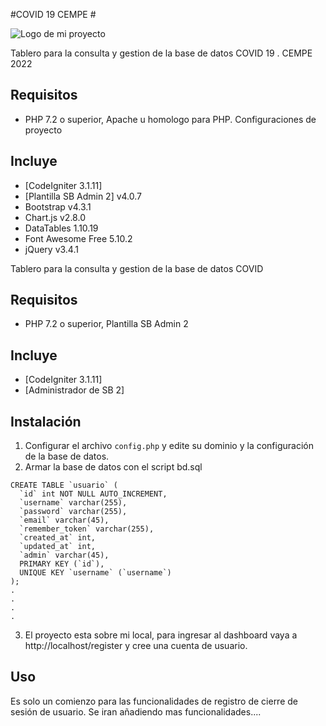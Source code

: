 #COVID 19  CEMPE #

![Logo de mi proyecto]([https://github.com/tuusuario/tu-repositorio/raw/main/ruta/a/la/imagen.png])

Tablero para la consulta y gestion de la base de datos COVID 19 . CEMPE 2022

## Requisitos
- PHP 7.2 o superior, Apache u homologo para PHP. Configuraciones de proyecto

## Incluye
- [CodeIgniter 3.1.11]
- [Plantilla SB Admin 2] v4.0.7
-  Bootstrap v4.3.1
-  Chart.js v2.8.0
-  DataTables 1.10.19
-  Font Awesome Free 5.10.2 
-  jQuery v3.4.1


Tablero para la consulta y gestion de la base de datos COVID

## Requisitos
- PHP 7.2 o superior, Plantilla SB Admin 2

## Incluye
- [CodeIgniter 3.1.11]
- [Administrador de SB 2]

## Instalación
1. Configurar el archivo `config.php` y edite su dominio y la configuración de la base de datos.
2. Armar la base de datos con el script bd.sql

```
CREATE TABLE `usuario` (
  `id` int NOT NULL AUTO_INCREMENT,
  `username` varchar(255),
  `password` varchar(255),
  `email` varchar(45),
  `remember_token` varchar(255),
  `created_at` int,
  `updated_at` int,
  `admin` varchar(45),
  PRIMARY KEY (`id`),
  UNIQUE KEY `username` (`username`)
);
.
.
.
.

```
3. El proyecto esta sobre mi local, para ingresar al dashboard vaya a http://localhost/register y cree una cuenta de usuario.

## Uso
Es solo un comienzo para las funcionalidades de registro de cierre de sesión de usuario.
Se iran añadiendo mas funcionalidades....
